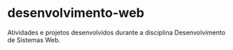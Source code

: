# desenvolvimento-web
Atividades e projetos desenvolvidos durante a disciplina Desenvolvimento de Sistemas Web.
